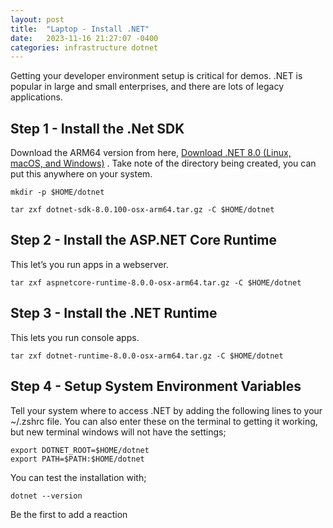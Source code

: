 ```yaml
---
layout: post
title:  "Laptop - Install .NET"
date:   2023-11-16 21:27:07 -0400
categories: infrastructure dotnet
---
```


Getting your developer environment setup is critical for demos. .NET is popular in large and small enterprises, and there are lots of legacy applications.

## Step 1 - Install the .Net SDK

Download the ARM64 version from here, [Download .NET 8.0 (Linux, macOS, and Windows)](https://dotnet.microsoft.com/en-us/download/dotnet/8.0) . Take note of the directory being created, you can put this anywhere on your system.

`mkdir -p $HOME/dotnet`

`tar zxf dotnet-sdk-8.0.100-osx-arm64.tar.gz -C $HOME/dotnet`

## Step 2 - Install the ASP.NET Core Runtime

This let’s you run apps in a webserver.

`tar zxf aspnetcore-runtime-8.0.0-osx-arm64.tar.gz -C $HOME/dotnet`

## Step 3 - Install the .NET Runtime

This lets you run console apps.

`tar zxf dotnet-runtime-8.0.0-osx-arm64.tar.gz -C $HOME/dotnet`

## Step 4 - Setup System Environment Variables

Tell your system where to access .NET by adding the following lines to your ~/.zshrc file. You can also enter these on the terminal to getting it working, but new terminal windows will not have the settings;

`export DOTNET_ROOT=$HOME/dotnet`  
`export PATH=$PATH:$HOME/dotnet`

You can test the installation with;

`dotnet --version`

Be the first to add a reaction
